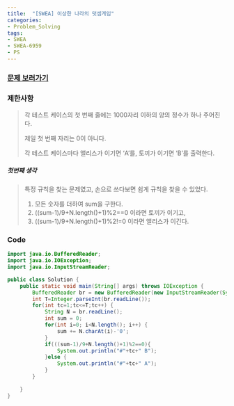 ```yaml
---
title:  "[SWEA] 이상한 나라의 덧셈게임"
categories:
- Problem_Solving
tags:
- SWEA
- SWEA-6959
- PS
---
```




### [문제 보러가기]( https://swexpertacademy.com/main/code/problem/problemDetail.do?contestProbId=AWjlH0k63joDFAVT&categoryId=AWjlH0k63joDFAVT&categoryType=CODE )



### 제한사항

> 각 테스트 케이스의 첫 번째 줄에는 1000자리 이하의 양의 정수가 하나 주어진다.
>
> 제일 첫 번째 자리는 0이 아니다. 
>
> 각 테스트 케이스마다 앨리스가 이기면 ‘A’를, 토끼가 이기면 ‘B’를 출력한다. 

##### 첫번째 생각

> 특정 규칙을 찾는 문제였고, 손으로 쓰다보면 쉽게 규칙을 찾을 수 있었다.
>
> 1. 모든 숫자를 더하여 sum을 구한다.
> 2.  ((sum-1)/9+N.length()+1)%2==0 이라면 토끼가 이기고,
> 3.  ((sum-1)/9+N.length()+1)%2!=0 이라면 앨리스가 이긴다.





### Code

```java
import java.io.BufferedReader;
import java.io.IOException;
import java.io.InputStreamReader;

public class Solution {
	public static void main(String[] args) throws IOException {
		BufferedReader br = new BufferedReader(new InputStreamReader(System.in));
		int T=Integer.parseInt(br.readLine());
		for(int tc=1;tc<=T;tc++) {
			String N = br.readLine();
			int sum = 0;
			for(int i=0; i<N.length(); i++) {
				sum += N.charAt(i)-'0';
			}
			if(((sum-1)/9+N.length()+1)%2==0){
				System.out.println("#"+tc+" B");
			}else {
				System.out.println("#"+tc+" A");
			}
		}
		
	}
}

```

